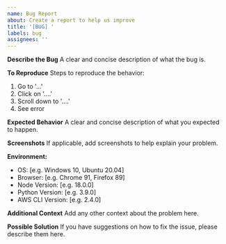 ```yaml
---
name: Bug Report
about: Create a report to help us improve
title: '[BUG] '
labels: bug
assignees: ''
---
```


**Describe the Bug**
A clear and concise description of what the bug is.

**To Reproduce**
Steps to reproduce the behavior:
1. Go to '...'
2. Click on '....'
3. Scroll down to '....'
4. See error

**Expected Behavior**
A clear and concise description of what you expected to happen.

**Screenshots**
If applicable, add screenshots to help explain your problem.

**Environment:**
 - OS: [e.g. Windows 10, Ubuntu 20.04]
 - Browser: [e.g. Chrome 91, Firefox 89]
 - Node Version: [e.g. 18.0.0]
 - Python Version: [e.g. 3.9.0]
 - AWS CLI Version: [e.g. 2.4.0]

**Additional Context**
Add any other context about the problem here.

**Possible Solution**
If you have suggestions on how to fix the issue, please describe them here. 